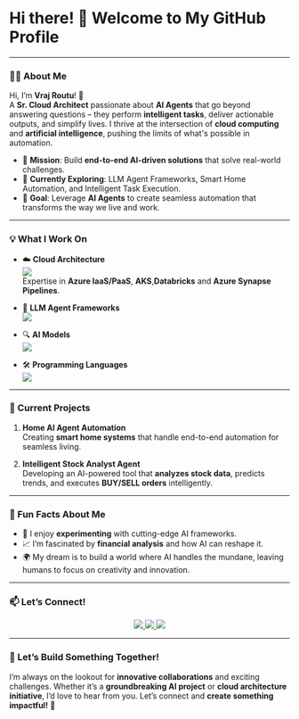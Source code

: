 # Hi there! 👋 Welcome to My GitHub Profile

---

### 👨‍💻 About Me

Hi, I’m **Vraj Routu**! 🚀  
A **Sr. Cloud Architect** passionate about **AI Agents** that go beyond answering questions – they perform **intelligent tasks**, deliver actionable outputs, and simplify lives. I thrive at the intersection of **cloud computing** and **artificial intelligence**, pushing the limits of what's possible in automation.

- 🔭 **Mission**: Build **end-to-end AI-driven solutions** that solve real-world challenges.
- 🌱 **Currently Exploring**: LLM Agent Frameworks, Smart Home Automation, and Intelligent Task Execution.
- 🎯 **Goal**: Leverage **AI Agents** to create seamless automation that transforms the way we live and work.

---

### 💡 What I Work On

- ☁️ **Cloud Architecture**  
  <img src="https://img.shields.io/badge/Azure-IaaS/PaaS-0078D4?style=flat-square&logo=microsoft-azure&logoColor=white"/>  
  Expertise in **Azure IaaS/PaaS**, **AKS**,**Databricks** and **Azure Synapse Pipelines**.

- 🤖 **LLM Agent Frameworks**  
  <img src="https://img.shields.io/badge/Frameworks-Autogen,%20CrewaAI,%20LangChain,%20Semantic%20Kernel-FF6F00?style=flat-square&logo=openai&logoColor=white"/>  

- 🔍 **AI Models**  
  <img src="https://img.shields.io/badge/Models-Azure%20OpenAI,%20OpenAI,%20Deepseek,%20Vision%20Models-00C7B7?style=flat-square&logo=azure-devops&logoColor=white"/>  

- 🛠️ **Programming Languages**  
  <img src="https://img.shields.io/badge/Languages-Python%20%7C%20Rust-3776AB?style=flat-square&logo=python&logoColor=white"/>  



---

### 🚀 Current Projects

1. **Home AI Agent Automation**  
   Creating **smart home systems** that handle end-to-end automation for seamless living.

2. **Intelligent Stock Analyst Agent**  
   Developing an AI-powered tool that **analyzes stock data**, predicts trends, and executes **BUY/SELL orders** intelligently.

---

### 🎉 Fun Facts About Me

- 🧠 I enjoy **experimenting** with cutting-edge AI frameworks.  
- 📈 I’m fascinated by **financial analysis** and how AI can reshape it.  
- 🌍 My dream is to build a world where AI handles the mundane, leaving humans to focus on creativity and innovation.

---

### 📫 Let’s Connect!

<p align="center">
  <a href="mailto:vrajroutu@gmail.com">
    <img src="https://img.shields.io/badge/Email-vrajroutu@gmail.com-EA4335?style=for-the-badge&logo=gmail&logoColor=white"/>
  </a>
  <a href="https://github.com/vrajroutu">
    <img src="https://img.shields.io/badge/GitHub-vrajroutu-181717?style=for-the-badge&logo=github&logoColor=white"/>
  </a>
  <a href="https://www.linkedin.com/in/vrajkishoreroutu/">
    <img src="https://img.shields.io/badge/LinkedIn-vrajkishoreroutu-0A66C2?style=for-the-badge&logo=linkedin&logoColor=white"/>
  </a>
</p>


---

### 💭 Let’s Build Something Together!

I’m always on the lookout for **innovative collaborations** and exciting challenges. Whether it’s a **groundbreaking AI project** or **cloud architecture initiative**, I’d love to hear from you. Let’s connect and **create something impactful!** 🚀
